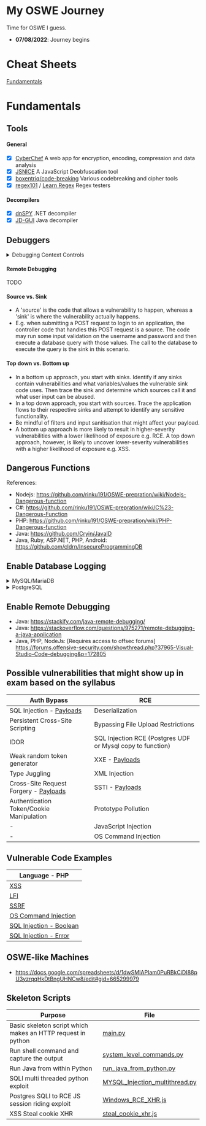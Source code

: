 # My OSWE Journey

Time for OSWE I guess.

* **07/08/2022**: Journey begins

# Cheat Sheets

[Fundamentals](#fundamentals)

# Fundamentals

## Tools

#### General

- [x] [CyberChef](https://gchq.github.io/CyberChef/) A web app for encryption, encoding, compression and data analysis
- [x] [JSNICE](http://jsnice.org/) A JavaScript Deobfuscation tool
- [x] [boxentriq/code-breaking](https://www.boxentriq.com/code-breaking) Various codebreaking and cipher tools
- [x] [regex101](https://regex101.com/) / [Learn Regex](https://regexr.com/) Regex testers

#### Decompilers

- [x] [dnSPY](https://github.com/dnSpy/dnSpy) .NET decompiler
- [x] [JD-GUI](http://java-decompiler.github.io/) Java decompiler

## Debuggers

<details><summary>Debugging Context Controls</summary>
<p>

- Continue: Application will resume execution until it completes or hits another breakpoint.
- Step Over: Allows the next method call to execute and will pause execution at the next line in the current method.
- Step Into: Step Into steps into the most deeply nested function. For example, if you use Step Into on a call like Func1(Func2()), the debugger steps into the function Func2.
- Step Out: Continues running code and suspends execution when the current function returns. The debugger skips through the current function.
- Restart: 
- Stop: 
- Hot Code Replace: Allows us to modify the source file and push changes to the executing process.
</p>
</details>

#### Remote Debugging

TODO

#### Source vs. Sink

- A 'source' is the code that allows a vulnerability to happen, whereas a 'sink' is where the vulnerability actually happens.
- E.g. when submitting a POST request to login to an application, the controller code that handles this POST request is a source. The code may run some input validation on the username and password and then execute a database query with those values. The call to the database to execute the query is the sink in this scenario.

#### Top down vs. Bottom up

- In a bottom up approach, you start with sinks. Identify if any sinks contain vulnerabilities and what variables/values the vulnerable sink code uses. Then trace the sink and determine which sources call it and what user input can be abused.
- In a top down approach, you start with sources. Trace the application flows to their respective sinks and attempt to identify any sensitive functionality.
- Be mindful of filters and input sanitisation that might affect your payload.
- A bottom up approach is more likely to result in higher-severity vulnerabilities with a lower likelihood of exposure e.g. RCE. A top down approach, however, is likely to uncover lower-severity vulnerabilities with a higher likelihood of exposure e.g. XSS.

## Dangerous Functions

References: 
- Nodejs: https://github.com/rinku191/OSWE-prepration/wiki/Nodejs-Dangerous-function
- C#: https://github.com/rinku191/OSWE-prepration/wiki/C%23-Dangerous-Function
- PHP: https://github.com/rinku191/OSWE-prepration/wiki/PHP-Dangerous-function
- Java: https://github.com/Cryin/JavaID
- Java, Ruby, ASP.NET, PHP, Android: https://github.com/cldrn/InsecureProgrammingDB

## Enable Database Logging

<details><summary>MySQL/MariaDB</summary>
<p>

Modify the following values on my.cnf file (Typically located at /etc/mysql/my.cnf)</br>

```
     [mysqld]
     general_log_file = /var/log/mysql/mariadb.log
     general_log = 1
```
- In case of MariaDB, the settings will be present under `[mariadb]`
- Restart the SQL service for the change to take affect
- You can read the log file in realtime using `sudo tail -f /var/log/mysql/mysql.log`
</p>
</details>

<details><summary>PostgreSQL</summary>
<p>

- https://tableplus.com/blog/2018/10/how-to-show-queries-log-in-postgresql.html
</p>
</details>

## Enable Remote Debugging
- Java: https://stackify.com/java-remote-debugging/
- Java: https://stackoverflow.com/questions/975271/remote-debugging-a-java-application
- Java, PHP, NodeJs: [Requires access to offsec forums] https://forums.offensive-security.com/showthread.php?37965-Visual-Studio-Code-debugging&p=172805

## Possible vulnerabilities that might show up in exam based on the syllabus
|Auth Bypass|RCE|
|---|---|
|SQL Injection - [Payloads](https://portswigger.net/web-security/sql-injection/cheat-sheet)| Deserialization|
|Persistent Cross-Site Scripting	| Bypassing File Upload Restrictions|
IDOR	|SQL Injection RCE (Postgres UDF or Mysql copy to function)|
Weak random token generator	| XXE - [Payloads](https://github.com/payloadbox/xxe-injection-payload-list)|
|Type Juggling	| XML Injection|
|Cross-Site Request Forgery	- [Payloads](https://github.com/swisskyrepo/PayloadsAllTheThings/blob/master/CSRF%20Injection/README.md#html-get---no-user-interaction)| SSTI - [Payloads](https://book.hacktricks.xyz/pentesting-web/ssti-server-side-template-injection)|
|Authentication Token/Cookie Manipulation |	Prototype Pollution|
| - |	JavaScript Injection|
| - |	OS Command Injection|

## Vulnerable Code Examples
|Language - PHP|
|---|
|[XSS](/vulnerable-code-examples/php/xss.php)|
|[LFI](/vulnerable-code-examples/php/lfi.php)|
|[SSRF](/vulnerable-code-examples/php/ssrf.php)|
|[OS Command Injection](/vulnerable-code-examples/php/command-injection.php)|
|[SQL Injection - Boolean](/vulnerable-code-examples/php/sql-injection/boolean.php)|
|[SQL Injection - Error](/vulnerable-code-examples/php/sql-injection/error.php)|

## OSWE-like Machines
- https://docs.google.com/spreadsheets/d/1dwSMIAPIam0PuRBkCiDI88pU3yzrqqHkDtBngUHNCw8/edit#gid=665299979

## Skeleton Scripts
|Purpose|File|
|---|---|
|Basic skeleton script which makes an HTTP request in python|[main.py](/skeleton-scripts/main.py)|
| Run shell command and capture the output|[system_level_commands.py](/skeleton-scripts/system_level_commands.py)| 
| Run Java from within Python|[run_java_from_python.py](/skeleton-scripts/run_java_from_python.py)| 
| SQLI multi threaded python exploit|[MYSQL_Injection_multithread.py](/skeleton-scripts/MYSQL_Injection_multithread.py)| 
| Postgres SQLI to RCE JS session riding exploit|[Windows_RCE_XHR.js](/skeleton-scripts/PostgreSQL%20Extensions/Windows/Windows_RCE_XHR.js)| 
| XSS Steal cookie XHR|[steal_cookie_xhr.js](/skeleton-scripts/XSS/steal_cookie_xhr.js)| 
